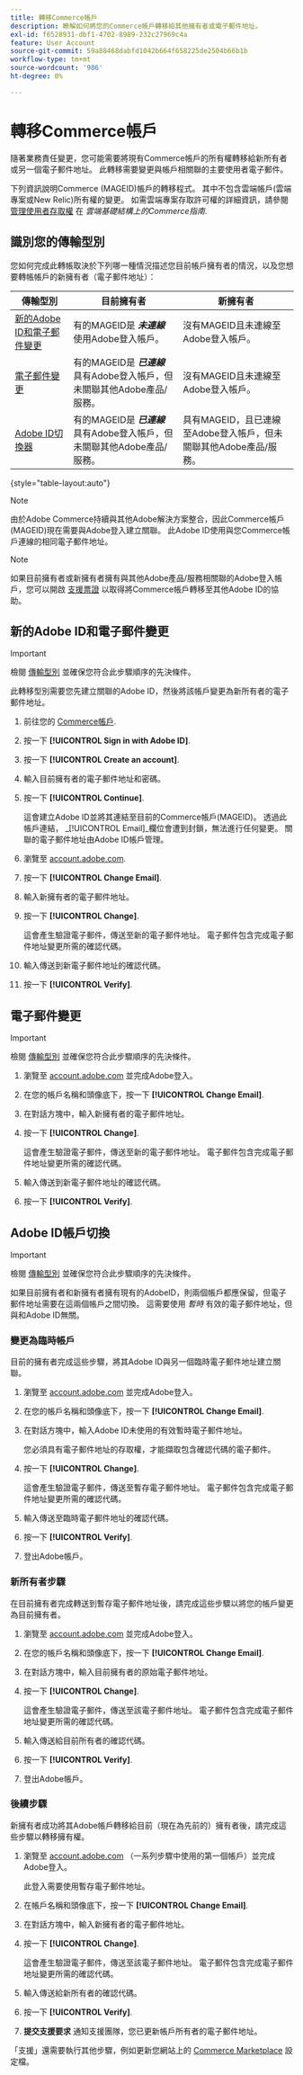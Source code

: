 ```yaml
---
title: 轉移Commerce帳戶
description: 瞭解如何將您的Commerce帳戶轉移給其他擁有者或電子郵件地址。
exl-id: f6528931-dbf1-4702-8989-232c27969c4a
feature: User Account
source-git-commit: 59a88468dabfd1042b664f658225de2504b66b1b
workflow-type: tm+mt
source-wordcount: '986'
ht-degree: 0%

---
```


# 轉移Commerce帳戶

隨著業務責任變更，您可能需要將現有Commerce帳戶的所有權轉移給新所有者或另一個電子郵件地址。 此轉移需要變更與帳戶相關聯的主要使用者電子郵件。

下列資訊說明Commerce (MAGEID)帳戶的轉移程式。 其中不包含雲端帳戶(雲端專案或New Relic)所有權的變更。 如需雲端專案存取許可權的詳細資訊，請參閱 [管理使用者存取權](https://experienceleague.adobe.com/docs/commerce-cloud-service/user-guide/project/user-access.html) 在 _雲端基礎結構上的Commerce指南_.

## 識別您的傳輸型別

您如何完成此轉帳取決於下列哪一種情況描述您目前帳戶擁有者的情況，以及您想要轉帳帳戶的新擁有者（電子郵件地址）：

| 傳輸型別 | 目前擁有者 | 新擁有者 |
| ------------- | ------------- | --------- |
| [新的Adobe ID和電子郵件變更](#new-adobe-id-and-email-change) | 有的MAGEID是 **_未連線_** 使用Adobe登入帳戶。 | 沒有MAGEID且未連線至Adobe登入帳戶。 |
| [電子郵件變更](#email-change) | 有的MAGEID是 **_已連線_** 具有Adobe登入帳戶，但未關聯其他Adobe產品/服務。 | 沒有MAGEID且未連線至Adobe登入帳戶。 |
| [Adobe ID切換器](#adobe-id-account-switch) | 有的MAGEID是 **_已連線_** 具有Adobe登入帳戶，但未關聯其他Adobe產品/服務。 | 具有MAGEID，且已連線至Adobe登入帳戶，但未關聯其他Adobe產品/服務。 |

{style="table-layout:auto"}

>[!NOTE]
>
>由於Adobe Commerce持續與其他Adobe解決方案整合，因此Commerce帳戶(MAGEID)現在需要與Adobe登入建立關聯。 此Adobe ID使用與您Commerce帳戶連線的相同電子郵件地址。

>[!NOTE]
>
>如果目前擁有者或新擁有者擁有與其他Adobe產品/服務相關聯的Adobe登入帳戶，您可以開啟 [支援票證](https://experienceleague.adobe.com/docs/commerce-knowledge-base/kb/help-center-guide/magento-help-center-user-guide.html#submit-ticket) 以取得將Commerce帳戶轉移至其他Adobe ID的協助。

## 新的Adobe ID和電子郵件變更

>[!IMPORTANT]
>
>檢閱 [傳輸型別](#identify-your-transfer-type) 並確保您符合此步驟順序的先決條件。

此轉移型別需要您先建立關聯的Adobe ID，然後將該帳戶變更為新所有者的電子郵件地址。

1. 前往您的 [Commerce帳戶](https://account.magento.com/customer/account/login/).

1. 按一下 **[!UICONTROL Sign in with Adobe ID]**.

1. 按一下 **[!UICONTROL Create an account]**.

1. 輸入目前擁有者的電子郵件地址和密碼。

1. 按一下 **[!UICONTROL Continue]**.

   這會建立Adobe ID並將其連結至目前的Commerce帳戶(MAGEID)。 透過此帳戶連結， _[!UICONTROL Email]_欄位會遭到封鎖，無法進行任何變更。 關聯的電子郵件地址由Adobe ID帳戶管理。

1. 瀏覽至 [account.adobe.com](https://account.adobe.com/).

1. 按一下 **[!UICONTROL Change Email]**.

1. 輸入新擁有者的電子郵件地址。

1. 按一下 **[!UICONTROL Change]**.

   這會產生驗證電子郵件，傳送至新的電子郵件地址。 電子郵件包含完成電子郵件地址變更所需的確認代碼。

1. 輸入傳送到新電子郵件地址的確認代碼。

1. 按一下 **[!UICONTROL Verify]**.

## 電子郵件變更

>[!IMPORTANT]
>
>檢閱 [傳輸型別](#identify-your-transfer-type) 並確保您符合此步驟順序的先決條件。

1. 瀏覽至 [account.adobe.com](https://account.adobe.com/) 並完成Adobe登入。

1. 在您的帳戶名稱和頭像底下，按一下 **[!UICONTROL Change Email]**.

1. 在對話方塊中，輸入新擁有者的電子郵件地址。

1. 按一下 **[!UICONTROL Change]**.

   這會產生驗證電子郵件，傳送至新的電子郵件地址。 電子郵件包含完成電子郵件地址變更所需的確認代碼。

1. 輸入傳送到新電子郵件地址的確認代碼。

1. 按一下 **[!UICONTROL Verify]**.

## Adobe ID帳戶切換

>[!IMPORTANT]
>
>檢閱 [傳輸型別](#identify-your-transfer-type) 並確保您符合此步驟順序的先決條件。

如果目前擁有者和新擁有者擁有現有的AdobeID，則兩個帳戶都應保留，但電子郵件地址需要在這兩個帳戶之間切換。 這需要使用 _暫時_ 有效的電子郵件地址，但與和Adobe ID無關。

### 變更為臨時帳戶

目前的擁有者完成這些步驟，將其Adobe ID與另一個臨時電子郵件地址建立關聯。

1. 瀏覽至 [account.adobe.com](https://account.adobe.com/) 並完成Adobe登入。

1. 在您的帳戶名稱和頭像底下，按一下 **[!UICONTROL Change Email]**.

1. 在對話方塊中，輸入Adobe ID未使用的有效暫時電子郵件地址。

   您必須具有電子郵件地址的存取權，才能擷取包含確認代碼的電子郵件。

1. 按一下 **[!UICONTROL Change]**.

   這會產生驗證電子郵件，傳送至暫存電子郵件地址。 電子郵件包含完成電子郵件地址變更所需的確認代碼。

1. 輸入傳送至臨時電子郵件地址的確認代碼。

1. 按一下 **[!UICONTROL Verify]**.

1. 登出Adobe帳戶。

### 新所有者步驟

在目前擁有者完成轉送到暫存電子郵件地址後，請完成這些步驟以將您的帳戶變更為目前擁有者。

1. 瀏覽至 [account.adobe.com](https://account.adobe.com/) 並完成Adobe登入。

1. 在您的帳戶名稱和頭像底下，按一下 **[!UICONTROL Change Email]**.

1. 在對話方塊中，輸入目前擁有者的原始電子郵件地址。

1. 按一下 **[!UICONTROL Change]**.

   這會產生驗證電子郵件，傳送至該電子郵件地址。 電子郵件包含完成電子郵件地址變更所需的確認代碼。

1. 輸入傳送給目前所有者的確認代碼。

1. 按一下 **[!UICONTROL Verify]**.

1. 登出Adobe帳戶。

### 後續步驟

新擁有者成功將其Adobe帳戶轉移給目前（現在為先前的）擁有者後，請完成這些步驟以轉移擁有權。

1. 瀏覽至 [account.adobe.com](https://account.adobe.com/) （一系列步驟中使用的第一個帳戶）並完成Adobe登入。

   此登入需要使用暫存電子郵件地址。

1. 在帳戶名稱和頭像底下，按一下 **[!UICONTROL Change Email]**.

1. 在對話方塊中，輸入新擁有者的電子郵件地址。

1. 按一下 **[!UICONTROL Change]**.

   這會產生驗證電子郵件，傳送至該電子郵件地址。 電子郵件包含完成電子郵件地址變更所需的確認代碼。

1. 輸入傳送給新所有者的確認代碼。

1. 按一下 **[!UICONTROL Verify]**.

1. **提交支援要求** 通知支援團隊，您已更新帳戶所有者的電子郵件地址。

「支援」還需要執行其他步驟，例如更新您網站上的 [Commerce Marketplace](https://commercemarketplace.adobe.com/) 設定檔。
